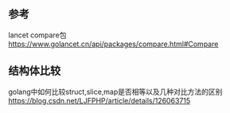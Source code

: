 ## 参考
lancet compare包
    https://www.golancet.cn/api/packages/compare.html#Compare

## 结构体比较
golang中如何比较struct,slice,map是否相等以及几种对比方法的区别
    https://blog.csdn.net/LJFPHP/article/details/126063715